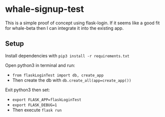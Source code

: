# whale-signup-test

This is a simple proof of concept using flask-login. If it seems like a good fit for whale-beta then I can integrate it into the existing app.

## Setup
Install dependencies with `pip3 install -r requirements.txt`

Open python3 in terminal and run:
* `from flaskLoginTest import db, create_app`
* Then create the db with `db.create_all(app=create_app())`

Exit python3 then set:
* `export FLASK_APP=flaskLoginTest`
* `export FLASK_DEBUG=1`
* Then execute `flask run`
